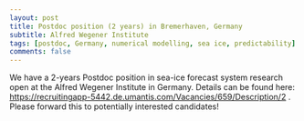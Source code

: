 ```yaml
---
layout: post
title: Postdoc position (2 years) in Bremerhaven, Germany
subtitle: Alfred Wegener Institute
tags: [postdoc, Germany, numerical modelling, sea ice, predictability]
comments: false
---
```

We have a 2-years Postdoc position in sea-ice forecast system research open at the Alfred Wegener Institute in Germany. Details can be found here: https://recruitingapp-5442.de.umantis.com/Vacancies/659/Description/2 . Please forward this to potentially interested candidates!
